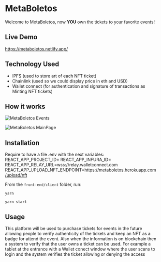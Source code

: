 # MetaBoletos

Welcome to MetaBoletos, now **YOU** own the tickets to your favorite events!

## Live Demo

https://metaboletos.netlify.app/

## Technology Used
- IPFS (used to store art of each NFT ticket)
- Chainlink (used so we could display price in eth and USD)
- Wallet connect (for authentication and signature of transactions as Minting NFT tickets)

## How it works

![MetaBoletos Events](https://i.imgur.com/FJFFYWE.png)

![MetaBoletos MainPage](https://i.imgur.com/XYBVmG2.png)

## Installation
Require to have a file .env with the next variables:
REACT_APP_PROJECT_ID=<Your project ID here from wallet connect cloud>
REACT_APP_INFURA_ID=<your infura ID here>
REACT_APP_RELAY_URL=wss://relay.walletconnect.com
REACT_APP_UPLOAD_NFT_ENDPOINT=https://metaboletos.herokuapp.com/upload/nft

From the `front-end/client` folder, run:

```
yarn

yarn start
```

## Usage
This platform will be used to purchase tickets for events in the future allowing people to verify authenticity of the tickets and keep an NFT as a badge for attend the event. Also when the information is on blockchain then a system to verify that the user owns a ticket can be used. For example a tablet at the entrance with a Wallet conect window where the user scans to login and the system verifies the ticket allowing or denying the access
